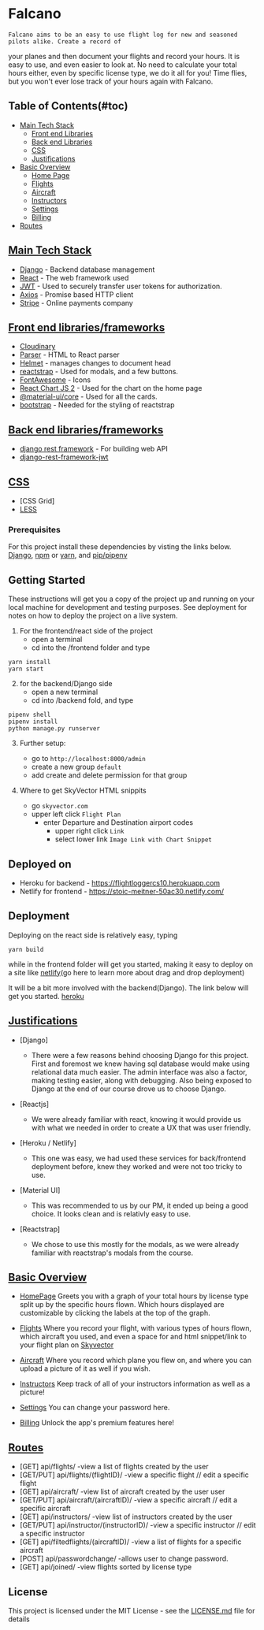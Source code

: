 # Falcano

    Falcano aims to be an easy to use flight log for new and seasoned pilots alike. Create a record of
your planes and then document your flights and record your hours. It is easy to use, and even         easier to look at. No need to calculate your total hours either, even by specific license type, we    do it all for you! Time flies, but you won't ever lose track of your hours again with Falcano.


## Table of Contents(#toc)
* [Main Tech Stack](#mts)
    * [Front end Libraries](#fel)
    * [Back end Libraries](#bel)
    * [CSS](#css)
    * [Justifications](#just)
* [Basic Overview](#bo)
    * [Home Page](#home)
    * [Flights](#flights)
    * [Aircraft](#aircraft)
    * [Instructors](#instructors)
    * [Settings](#sett)
    * [Billing](#bill)
* [Routes](#routes)



## [Main Tech Stack](#mts)

* [Django](https://www.djangoproject.com/) - Backend database management
* [React](https://reactjs.org/) - The web framework used
* [JWT](https://jwt.io/) - Used to securely transfer user tokens for authorization.
* [Axios](https://www.npmjs.com/package/axios) - Promise based HTTP client
* [Stripe](https://stripe.com/) - Online payments company

## [Front end libraries/frameworks](#fel)

* [Cloudinary](https://www.cloudinary.com)
* [Parser](https://www.npmjs.com/package/html-react-parser) - HTML to React parser
* [Helmet](https://www.npmjs.com/package/react-helmet) - manages changes to document head
* [reactstrap](https://reactstrap.github.io) - Used for modals, and a few buttons.
* [FontAwesome](https://www.Fontawesome.com) - Icons
* [React Chart JS 2](https://www.npmjs.com/package/react-chartjs-2) - Used for the chart on the home page
* [@material-ui/core](http://material-ui.com/) - Used for all the cards.
* [bootstrap](https://getbootstrap.com/) - Needed for the styling of reactstrap

## [Back end libraries/frameworks](#bel)
* [django rest framework](https://www.django-rest-framework.org/) - For building web API
* [django-rest-framework-jwt](https://www.django-rest-framework.org/api-guide/authentication/)

## [CSS](#css)

* [CSS Grid]
* [LESS](http://lesscss.org/)

### Prerequisites

For this project install these dependencies by visting the links below.
[Django](https://docs.djangoproject.com/en/2.1/topics/install/),
[npm](https://www.npmjs.com/get-npm) 
or [yarn](https://yarnpkg.com/lang/en/docs/install),
and [pip/pipenv](https://pypi.org/project/pip/) 

## Getting Started

These instructions will get you a copy of the project up and running on your local machine for development and testing purposes. See deployment for notes on how to deploy the project on a live system.


1. For the frontend/react side of the project
   - open a terminal 
   - cd into the /frontend folder and type
```
yarn install
yarn start
``` 
2. for the backend/Django side
   - open a new terminal
   - cd into /backend fold, and type
```
pipenv shell
pipenv install
python manage.py runserver
```
3. Further setup:
   - go to `http://localhost:8000/admin`
   - create a new group `default`
   - add create and delete permission for that group

4. Where to get SkyVector HTML snippits
   - go `skyvector.com`
   - upper left click `Flight Plan`
        - enter Departure and Destination airport codes
            - upper right click `Link`
            - select lower link `Image Link with Chart Snippet`


## Deployed on
* Heroku for backend - https://flightloggercs10.herokuapp.com
* Netlify for frontend - https://stoic-meitner-50ac30.netlify.com/

## Deployment

Deploying on the react side is relatively easy, typing
```
yarn build
```
while in the frontend folder will get you started, making it easy to deploy on a site like
[netlify](https://www.netlify.com/docs/manual-deploys/)(go here to learn more about drag and drop deployment)

It will be a bit more involved with the backend(Django). The link below will get you started.
[heroku](https://devcenter.heroku.com/articles/git)


## [Justifications](#just)

 * [Django]
    - There were a few reasons behind choosing Django for this project. First and foremost we knew having   sql database would make using relational data much easier. The admin interface was also a factor,
      making testing easier, along with debugging. Also being exposed to Django at the end of our course drove us to choose Django.
 
 * [Reactjs]
    - We were already familiar with react, knowing it would provide us with what we needed in order to 
      create a UX that was user friendly.

 * [Heroku / Netlify] 
    - This one was easy, we had used these services for back/frontend deployment before, knew they worked   and were not too tricky to use.

 * [Material UI]
    - This was recommended to us by our PM, it ended up being a good choice. It looks clean and is          relativly easy to use.

 * [Reactstrap] 
    - We chose to use this mostly for the modals, as we were already familiar with reactstrap's modals from the course.


## [Basic Overview](#bo)
 * [HomePage](#home)
    Greets you with a graph of your total hours by license type split up by the specific hours flown. Which hours displayed are customizable by clicking the labels at the top of the graph.

 * [Flights](#flights)
    Where you record your flight, with various types of hours flown, which aircraft you used, and even a space for and html snippet/link to your flight plan on [Skyvector](https://www.skyvector.com)

 * [Aircraft](#aircraft)
    Where you record which plane you flew on, and where you can upload a picture of it as well if you wish.

 * [Instructors](#instructors)
    Keep track of all of your instructors information as well as a picture!

 * [Settings](#sett)
    You can change your password here.

 * [Billing](#bill)
    Unlock the app's premium features here!

## [Routes](#routes)

 * [GET] api/flights/   -view a list of flights created by the user
 * [GET/PUT] api/flights/(flightID)/ -view a specific flight // edit a specific flight
 * [GET] api/aircraft/  -view list of aircraft created by the user user
 * [GET/PUT] api/aircraft/(aircraftID)/ -view a specific aircraft // edit a specific aircraft
 * [GET] api/instructors/ -view list of instructors created by the user
 * [GET/PUT] api/instructor/(instructorID)/ -view a specific instructor // edit a specific instructor
 * [GET] api/filtedflights/(aircraftID)/ -view a list of flights for a specific aircraft
 * [POST] api/passwordchange/  -allows user to change password.
 * [GET] api/joined/ -view flights sorted by license type 


## License

This project is licensed under the MIT License - see the [LICENSE.md](LICENSE.md) file for details

